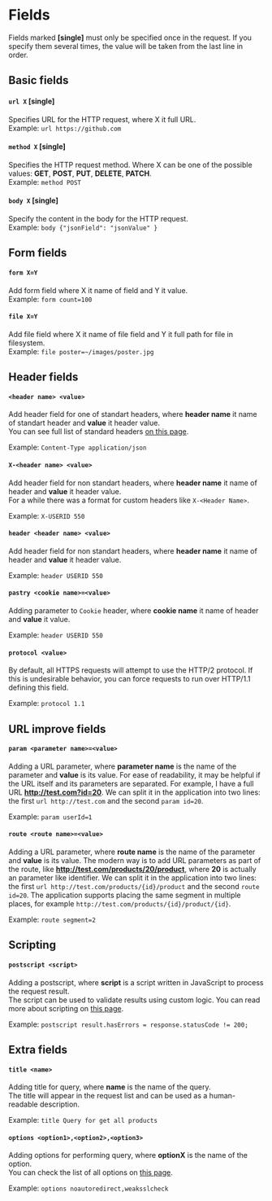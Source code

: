 # Fields

Fields marked **[single]** must only be specified once in the request. If you specify them several times, the value will be taken from the last line in order.

## Basic fields

#### `url X` **[single]**  
Specifies URL for the HTTP request, where X it full URL.  
Example: `url https://github.com`

#### `method X` **[single]**  
Specifies the HTTP request method. Where X can be one of the possible values: **GET**, **POST**, **PUT**, **DELETE**, **PATCH**.  
Example: `method POST`

#### `body X` **[single]**  
Specify the content in the body for the HTTP request.  
Example: `body {"jsonField": "jsonValue" }`

## Form fields
 
#### `form X=Y`  
Add form field where X it name of field and Y it value.  
Example: `form count=100`

#### `file X=Y`  
Add file field where X it name of file field and Y it full path for file in filesystem.  
Example: `file poster=~/images/poster.jpg`

## Header fields

#### `<header name> <value>`  
Add header field for one of standart headers, where **header name** it name of standart header and **value** it header value.  
You can see full list of standard headers [on this page](https://en.wikipedia.org/wiki/List_of_HTTP_header_fields#Standard_request_fields).  
  
Example: `Content-Type application/json`

#### `X-<header name> <value>`  
Add header field for non standart headers, where **header name** it name of header and **value** it header value.  
For a while there was a format for custom headers like `X-<Header Name>`.
  
Example: `X-USERID 550`

#### `header <header name> <value>`  
Add header field for non standart headers, where **header name** it name of header and **value** it header value.  
  
Example: `header USERID 550`

#### `pastry <cookie name>=<value>`
Adding parameter to `Cookie` header, where **cookie name** it name of header and **value** it value.  

  
Example: `header USERID 550`

#### `protocol <value>`
By default, all HTTPS requests will attempt to use the HTTP/2 protocol. If this is undesirable behavior, you can force requests to run over HTTP/1.1 defining this field.  
  
Example: `protocol 1.1`


## URL improve fields

#### `param <parameter name>=<value>`  
Adding a URL parameter, where **parameter name** is the name of the parameter and **value** is its value.
For ease of readability, it may be helpful if the URL itself and its parameters are separated. For example, I have a full URL **http://test.com?id=20**.
We can split it in the application into two lines: the first `url http://test.com` and the second `param id=20`.  
  
Example: `param userId=1`

#### `route <route name>=<value>`  
Adding a URL parameter, where **route name** is the name of the parameter and **value** is its value.
The modern way is to add URL parameters as part of the route, like **http://test.com/products/20/product**, where **20** is actually an  parameter like identifier.
We can split it in the application into two lines: the first `url http://test.com/products/{id}/product` and the second `route id=20`.
The application supports placing the same segment in multiple places, for example `http://test.com/products/{id}/product/{id}`.  
  
Example: `route segment=2`

## Scripting

#### `postscript <script>`  
Adding a postscript, where **script** is a script written in JavaScript to process the request result.  
The script can be used to validate results using custom logic. You can read more about scripting on [this page](postscript.md).
  
Example: `postscript result.hasErrors = response.statusCode != 200;`

## Extra fields

#### `title <name>`  
Adding title for query, where **name** is the name of the query.  
The title will appear in the request list and can be used as a human-readable description.
  
Example: `title Query for get all products`

#### `options <option1>,<option2>,<option3>`
Adding options for performing query, where **optionX** is the name of the option.  
You can check the list of all options on [this page](options.md).
  
Example: `options noautoredirect,weaksslcheck`
